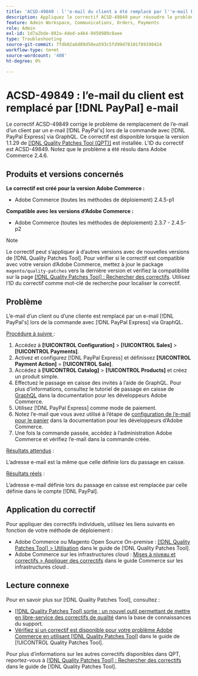 ```yaml
---
title: 'ACSD-49849 : l''e-mail du client a été remplacé par l''e-mail PayPal'
description: Appliquez le correctif ACSD-49849 pour résoudre le problème d'Adobe Commerce où l'e-mail du client a été remplacé par un e-mail PayPal lors de la commande avec PayPal Express via GraphQL.
feature: Admin Workspace, Communications, Orders, Payments
role: Admin
exl-id: 1d7a2bde-892a-4ded-a4b4-9450989c8aee
type: Troubleshooting
source-git-commit: 7fdb02a6d89d50ea593c5fd99d78101f89198424
workflow-type: tm+mt
source-wordcount: '408'
ht-degree: 0%

---
```


# ACSD-49849 : l’e-mail du client est remplacé par [!DNL PayPal] e-mail

Le correctif ACSD-49849 corrige le problème de remplacement de l’e-mail d’un client par un e-mail [!DNL PayPal's] lors de la commande avec [!DNL PayPal Express] via GraphQL. Ce correctif est disponible lorsque la version 1.1.29 de [[!DNL Quality Patches Tool (QPT)]](https://experienceleague.adobe.com/fr/docs/commerce-operations/tools/quality-patches-tool/quality-patches-tool-to-self-serve-quality-patches) est installée. L’ID du correctif est ACSD-49849. Notez que le problème a été résolu dans Adobe Commerce 2.4.6.

## Produits et versions concernés

**Le correctif est créé pour la version Adobe Commerce :**

* Adobe Commerce (toutes les méthodes de déploiement) 2.4.5-p1

**Compatible avec les versions d’Adobe Commerce :**

* Adobe Commerce (toutes les méthodes de déploiement) 2.3.7 - 2.4.5-p2

>[!NOTE]
>
>Le correctif peut s’appliquer à d’autres versions avec de nouvelles versions de [!DNL Quality Patches Tool]. Pour vérifier si le correctif est compatible avec votre version d’Adobe Commerce, mettez à jour le package `magento/quality-patches` vers la dernière version et vérifiez la compatibilité sur la page [[!DNL Quality Patches Tool] : Rechercher des correctifs](https://experienceleague.adobe.com/tools/commerce-quality-patches/index.html?lang=fr). Utilisez l’ID du correctif comme mot-clé de recherche pour localiser le correctif.

## Problème

L’e-mail d’un client ou d’une cliente est remplacé par un e-mail [!DNL PayPal's] lors de la commande avec [!DNL PayPal Express] via GraphQL.

<u>Procédure à suivre </u> :

1. Accédez à **[!UICONTROL Configuration]** > **[!UICONTROL Sales]** > **[!UICONTROL Payments]**.
1. Activez et configurez [!DNL PayPal Express] et définissez **[!UICONTROL Payment Action]** = **[!UICONTROL Sale]**.
1. Accédez à **[!UICONTROL Catalog]** > **[!UICONTROL Products]** et créez un produit simple.
1. Effectuez le passage en caisse des invités à l’aide de GraphQL. Pour plus d’informations, consultez le tutoriel de passage en caisse de [GraphQL](https://developer.adobe.com/commerce/webapi/graphql/tutorials/checkout/) dans la documentation pour les développeurs Adobe Commerce.
1. Utilisez [!DNL PayPal Express] comme mode de paiement.
1. Notez l’e-mail que vous avez utilisé à l’étape de [configuration de l’e-mail pour le panier](https://developer.adobe.com/commerce/webapi/graphql/tutorials/checkout/set-email-address/) dans la documentation pour les développeurs d’Adobe Commerce.
1. Une fois la commande passée, accédez à l’administration Adobe Commerce et vérifiez l’e-mail dans la commande créée.

<u>Résultats attendus</u> :

L’adresse e-mail est la même que celle définie lors du passage en caisse.

<u>Résultats réels</u> :

L’adresse e-mail définie lors du passage en caisse est remplacée par celle définie dans le compte [!DNL PayPal].

## Application du correctif

Pour appliquer des correctifs individuels, utilisez les liens suivants en fonction de votre méthode de déploiement :

* Adobe Commerce ou Magento Open Source On-premise : [[!DNL Quality Patches Tool] > Utilisation](/help/tools/quality-patches-tool/usage.md) dans le guide de [!DNL Quality Patches Tool].
* Adobe Commerce sur les infrastructures cloud : [Mises à niveau et correctifs > Appliquer des correctifs](https://experienceleague.adobe.com/docs/commerce-cloud-service/user-guide/develop/upgrade/apply-patches.html?lang=fr) dans le guide Commerce sur les infrastructures cloud .

## Lecture connexe

Pour en savoir plus sur [!DNL Quality Patches Tool], consultez :

* [[!DNL Quality Patches Tool] sortie : un nouvel outil permettant de mettre en libre-service des correctifs de qualité](https://experienceleague.adobe.com/fr/docs/commerce-operations/tools/quality-patches-tool/quality-patches-tool-to-self-serve-quality-patches) dans la base de connaissances du support.
* [Vérifiez si un correctif est disponible pour votre problème Adobe Commerce en utilisant [!DNL Quality Patches Tool]](/help/tools/quality-patches-tool/patches-available-in-qpt/check-patch-for-magento-issue-with-magento-quality-patches.md) dans le guide de [!UICONTROL Quality Patches Tool].


Pour plus d’informations sur les autres correctifs disponibles dans QPT, reportez-vous à [[!DNL Quality Patches Tool] : Rechercher des correctifs](https://experienceleague.adobe.com/tools/commerce-quality-patches/index.html?lang=fr) dans le guide de [!DNL Quality Patches Tool].
